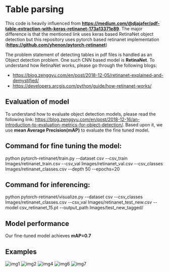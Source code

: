 # Table parsing
This code is heavily influenced from <b>https://medium.com/@djajafer/pdf-table-extraction-with-keras-retinanet-173a13371e89</b>. The major difference is that the mentioned link uses keras based RetinaNet object detection but this repository uses pytorch based retinanet implementation (<b>https://github.com/yhenon/pytorch-retinanet</b>)

The problem statement of detecting tables in pdf files is handled as an Object detection problem. One such CNN based model is <b>RetinaNet</b>. To understand how RetinaNet works, please go through the following blogs:
* https://blog.zenggyu.com/en/post/2018-12-05/retinanet-explained-and-demystified/
* https://developers.arcgis.com/python/guide/how-retinanet-works/

## Evaluation of model
To understand how to evaluate object detection models, please read the following link:
https://blog.zenggyu.com/en/post/2018-12-16/an-introduction-to-evaluation-metrics-for-object-detection/. 
Based upon it, we use <b>mean Average Precision(mAP)</b> to evaluate the fine tuned model.

## Command for fine tuning the model:
python pytorch-retinanet/train.py --dataset csv --csv_train Images/retinanet_train.csv --csv_val Images/retinanet_val.csv --csv_classes Images/retinanet_classes.csv --depth 50 --epochs=20

## Command for inferencing:
python pytorch-retinanet/visualize.py --dataset csv --csv_classes Images/retinanet_classes.csv --csv_val Images/retinanet_test_new.csv --model csv_retinanet_15.pt --output_path Images/test_new_tagged/

## Model performance
Our fine-tuned model achieves <b>mAP=0.7</b>

## Examples
![img1](https://github.com/hardiksahi/DeepLearning/blob/master/CV/Table_Parsing/examples/10.jpg)
![img2](https://github.com/hardiksahi/DeepLearning/blob/master/CV/Table_Parsing/examples/13.jpg)
![img4](https://github.com/hardiksahi/DeepLearning/blob/master/CV/Table_Parsing/examples/14.jpg)
![img6](https://github.com/hardiksahi/DeepLearning/blob/master/CV/Table_Parsing/examples/15.jpg)
![img7](https://github.com/hardiksahi/DeepLearning/blob/master/CV/Table_Parsing/examples/5.jpg)
